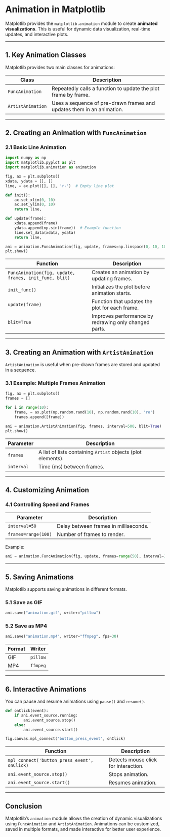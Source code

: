 # **Animation in Matplotlib**  

Matplotlib provides the `matplotlib.animation` module to create **animated visualizations**. This is useful for dynamic data visualization, real-time updates, and interactive plots.

---

## **1. Key Animation Classes**  

Matplotlib provides two main classes for animations:  

| Class | Description |
|-------|-------------|
| `FuncAnimation` | Repeatedly calls a function to update the plot frame by frame. |
| `ArtistAnimation` | Uses a sequence of pre-drawn frames and updates them in an animation. |

---

## **2. Creating an Animation with `FuncAnimation`**  

### **2.1 Basic Line Animation**
```python
import numpy as np
import matplotlib.pyplot as plt
import matplotlib.animation as animation

fig, ax = plt.subplots()
xdata, ydata = [], []
line, = ax.plot([], [], 'r-')  # Empty line plot

def init():
    ax.set_xlim(0, 10)
    ax.set_ylim(0, 10)
    return line,

def update(frame):
    xdata.append(frame)
    ydata.append(np.sin(frame))  # Example function
    line.set_data(xdata, ydata)
    return line,

ani = animation.FuncAnimation(fig, update, frames=np.linspace(0, 10, 100), init_func=init, blit=True)
plt.show()
```

| Function | Description |
|----------|-------------|
| `FuncAnimation(fig, update, frames, init_func, blit)` | Creates an animation by updating frames. |
| `init_func()` | Initializes the plot before animation starts. |
| `update(frame)` | Function that updates the plot for each frame. |
| `blit=True` | Improves performance by redrawing only changed parts. |

---

## **3. Creating an Animation with `ArtistAnimation`**  

`ArtistAnimation` is useful when pre-drawn frames are stored and updated in a sequence.

### **3.1 Example: Multiple Frames Animation**
```python
fig, ax = plt.subplots()
frames = []

for i in range(10):
    frame, = ax.plot(np.random.rand(10), np.random.rand(10), 'ro')
    frames.append([frame])

ani = animation.ArtistAnimation(fig, frames, interval=500, blit=True)
plt.show()
```

| Parameter | Description |
|-----------|-------------|
| `frames` | A list of lists containing `Artist` objects (plot elements). |
| `interval` | Time (ms) between frames. |

---

## **4. Customizing Animation**  

### **4.1 Controlling Speed and Frames**  
| Parameter | Description |
|-----------|-------------|
| `interval=50` | Delay between frames in milliseconds. |
| `frames=range(100)` | Number of frames to render. |

Example:
```python
ani = animation.FuncAnimation(fig, update, frames=range(50), interval=100)
```

---

## **5. Saving Animations**  

Matplotlib supports saving animations in different formats.

### **5.1 Save as GIF**
```python
ani.save("animation.gif", writer="pillow")
```

### **5.2 Save as MP4**
```python
ani.save("animation.mp4", writer="ffmpeg", fps=30)
```

| Format | Writer |
|--------|--------|
| GIF | `pillow` |
| MP4 | `ffmpeg` |

---

## **6. Interactive Animations**  

You can pause and resume animations using `pause()` and `resume()`.  

```python
def onClick(event):
    if ani.event_source.running:
        ani.event_source.stop()
    else:
        ani.event_source.start()

fig.canvas.mpl_connect('button_press_event', onClick)
```

| Function | Description |
|----------|-------------|
| `mpl_connect('button_press_event', onClick)` | Detects mouse click for interaction. |
| `ani.event_source.stop()` | Stops animation. |
| `ani.event_source.start()` | Resumes animation. |

---

## **Conclusion**  
Matplotlib’s `animation` module allows the creation of dynamic visualizations using `FuncAnimation` and `ArtistAnimation`. Animations can be customized, saved in multiple formats, and made interactive for better user experience.